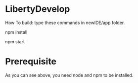 # LibertyDevelop

How To build: type these commands in newIDE/app folder.


npm install

npm start

# Prerequisite
As you can see above, you need node and npm to be installed.
